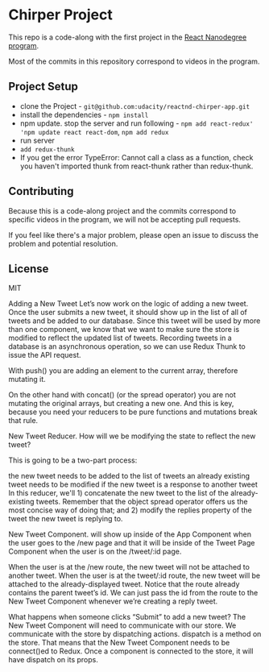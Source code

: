 # Chirper Project

This repo is a code-along with the first project in the [React Nanodegree program](https://www.udacity.com/course/react-nanodegree--nd019).

Most of the commits in this repository correspond to videos in the program.

## Project Setup

* clone the Project - `git@github.com:udacity/reactnd-chirper-app.git`
* install the dependencies - `npm install`
* npm update. stop the server and run following - `npm add react-redux' 'npm update react react-dom`,  `npm add redux`
* run server
* `add redux-thunk`
* If you get the error TypeError: Cannot call a class as a function, check you haven't imported thunk from react-thunk rather than redux-thunk.


## Contributing

Because this is a code-along project and the commits correspond to specific videos in the program, we will not be accepting pull requests.

If you feel like there's a major problem, please open an issue to discuss the problem and potential resolution.

## License

MIT

Adding a New Tweet
Let’s now work on the logic of adding a new tweet. Once the user submits a new tweet, it should show up in the list of all of tweets and be added to our database. Since this tweet will be used by more than one component, we know that we want to make sure the store is modified to reflect the updated list of tweets. Recording tweets in a database is an asynchronous operation, so we can use Redux Thunk to issue the API request.


With push() you are adding an element to the current array, therefore mutating it.

On the other hand with concat() (or the spread operator) you are not mutating the original arrays, but creating a new one. And this is key, because you need your reducers to be pure functions and mutations break that rule.

New Tweet Reducer. 
How will we be modifying the state to reflect the new tweet?

This is going to be a two-part process:

the new tweet needs to be added to the list of tweets
an already existing tweet needs to be modified if the new tweet is a response to another tweet
In this reducer, we'll 1) concatenate the new tweet to the list of the already-existing tweets. Remember that the object spread operator offers us the most concise way of doing that; and 2) modify the replies property of the tweet the new tweet is replying to.

New Tweet Component.
will show up inside of the App Component when the user goes to the /new page and that it will be inside of the Tweet Page Component when the user is on the /tweet/:id page.

When the user is at the /new route, the new tweet will not be attached to another tweet. When the user is at the tweet/:id route, the new tweet will be attached to the already-displayed tweet. Notice that the route already contains the parent tweet’s id. We can just pass the id from the route to the New Tweet Component whenever we’re creating a reply tweet.

What happens when someone clicks “Submit” to add a new tweet? The New Tweet Component will need to communicate with our store. We communicate with the store by dispatching actions. dispatch is a method on the store. That means that the New Tweet Component needs to be connect()ed to Redux. Once a component is connected to the store, it will have dispatch on its props.
